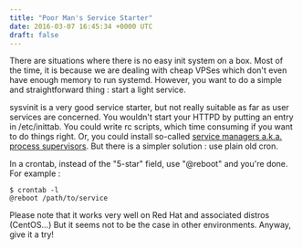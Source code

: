 ```yaml
---
title: "Poor Man's Service Starter"
date: 2016-03-07 16:45:34 +0000 UTC
draft: false
---
```

There are situations where there is no easy init system on a box. Most of the time, it is because we are dealing with cheap VPSes which don't even have enough memory to run systemd. However, you want to do a simple and straightforward thing : start a light service.

sysvinit is a very good service starter, but not really suitable as far as user services are concerned. You wouldn't start your HTTPD by putting an entry in /etc/inittab. You could write rc scripts, which time consuming if you want to do things right. Or, you could install so-called <a href="http://en.wikipedia.org/wiki/Process_supervision">service managers a.k.a. process supervisors</a>. But there is a simpler solution : use plain old cron.

In a crontab, instead of the "5-star" field, use "@reboot" and you're done. For example :
<pre><code>$ crontab -l
@reboot /path/to/service
</code></pre>
Please note that it works very well on Red Hat and associated distros (CentOS...) But it seems not to be the case in other environments. Anyway, give it a try!